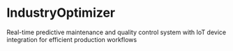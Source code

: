 # IndustryOptimizer
Real-time predictive maintenance and quality control system with IoT device integration for efficient production workflows
